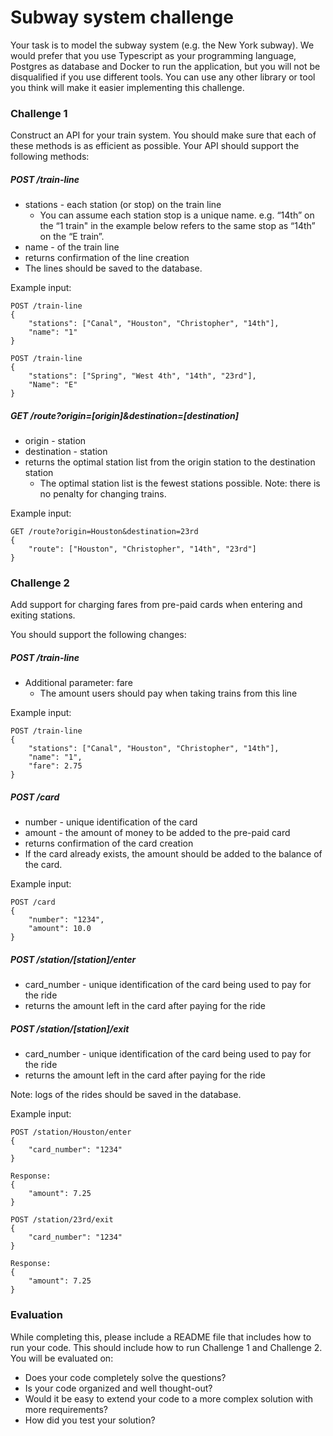 # Subway system challenge
Your task is to model the subway system (e.g. the New York subway). We would prefer that you use Typescript as your programming language, Postgres as database and Docker to run the application, but you will not be disqualified if you use different tools. You can use any other library or tool you think will make it easier implementing this challenge.


### Challenge 1
Construct an API for your train system. You should make sure that each of these methods is as efficient as possible. Your API should support the following methods:

##### POST /train-line
- stations - each station (or stop) on the train line
  - You can assume each station stop is a unique name. e.g. “14th” on the “1 train" in the example below refers to the same stop as “14th” on the “E train”.
- name - of the train line
- returns confirmation of the line creation
- The lines should be saved to the database. 

Example input:
```
POST /train-line
{
    "stations": ["Canal", "Houston", "Christopher", "14th"],
    "name": "1"
}
```
```
POST /train-line
{
    "stations": ["Spring", "West 4th", "14th", "23rd"],
    "Name": "E"
}
```


##### GET /route?origin=[origin]&destination=[destination]
- origin - station
- destination - station
- returns the optimal station list from the origin station to the destination station
  - The optimal station list is the fewest stations possible. Note: there is no penalty for changing trains.

Example input:
```
GET /route?origin=Houston&destination=23rd
{
    "route": ["Houston", "Christopher", "14th", "23rd"]
}
```

### Challenge 2
Add support for charging fares from pre-paid cards when entering and exiting stations.

You should support the following changes:

##### POST /train-line
- Additional parameter: fare
  - The amount users should pay when taking trains from this line

Example input:
```
POST /train-line
{
    "stations": ["Canal", "Houston", "Christopher", "14th"],
    "name": "1",
    "fare": 2.75
}
```

##### POST /card
- number - unique identification of the card
- amount - the amount of money to be added to the pre-paid card
- returns confirmation of the card creation
- If the card already exists, the amount should be added to the balance of the card.

Example input:
```
POST /card
{
    "number": "1234",
    "amount": 10.0
}
```

##### POST /station/[station]/enter
- card_number - unique identification of the card being used to pay for the ride
- returns the amount left in the card after paying for the ride


##### POST /station/[station]/exit
- card_number - unique identification of the card being used to pay for the ride
- returns the amount left in the card after paying for the ride

Note: logs of the rides should be saved in the database.

Example input:
```
POST /station/Houston/enter
{
    "card_number": "1234"
}

Response:
{
    "amount": 7.25
}
```
```
POST /station/23rd/exit
{
    "card_number": "1234"
}

Response:
{
    "amount": 7.25
}
```

### Evaluation
While completing this, please include a README file that includes how to run your code. This should include how to run Challenge 1 and Challenge 2. You will be evaluated on:
- Does your code completely solve the questions?
- Is your code organized and well thought-out?
- Would it be easy to extend your code to a more complex solution with more requirements?
- How did you test your solution?
